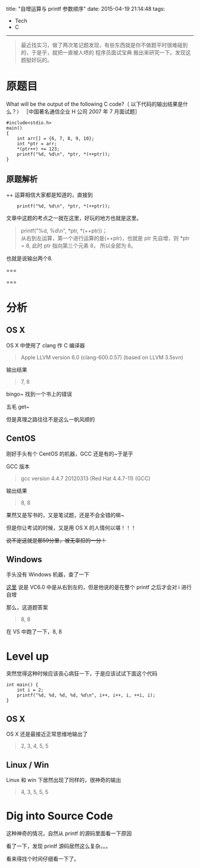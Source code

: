 title: "自增运算与 printf 参数顺序"
date: 2015-04-19 21:14:48
tags:
- Tech
- C
---


> 最近找实习，做了两次笔记题发现，有些东西就是你不做题平时很难碰到的，于是乎，就把一直被人喷的 程序员面试宝典 搬出来研究一下。发现这题挺好玩的。

<!--more-->

# 原题目

What will be the output of the following C code?（ 以下代码的输出结果是什么？）
［中国著名通信企业 H 公司 2007 年 7 月面试题］ 

```
#include<stdio.h>
main()
{
	int arr[] = {6, 7, 8, 9, 10};
	int *ptr = arr;
	*(ptr++) += 123;
	printf("%d, %d\n", *ptr, *(++ptr));
}

```

## 原题解析

++ 运算相信大家都是知道的，直接到

		printf("%d, %d\n", *ptr, *(++ptr));

文章中这题的考点之一就在这里，好玩的地方也就是这里。

> printf("%d, %d\n", *ptr, *(++ptr))；  
> 从右到左运算，第一个进行运算的是(++ptr)，也就是 ptr 先自增，则 *ptr = 8, 此时 ptr 指向第三个元素 8， 所以全部为 8。

也就是说输出两个8.

===

===
# 分析

## OS X

OS X 中使用了 clang 作 C 编译器

> Apple LLVM version 6.0 (clang-600.0.57) (based on LLVM 3.5svn)

输出结果

> 7, 8

bingo~ 找到一个书上的错误

五毛 get~

但是真理之路往往不是这么一帆风顺的

## CentOS

刚好手头有个 CentOS 的机器，GCC 还是有的~于是乎

GCC 版本

> gcc version 4.4.7 20120313 (Red Hat 4.4.7-11) (GCC)

输出结果

> 8, 8

果然又是写书的，又是笔试题，还是不会全错的嘛~

但是你让考试的时候，又是用 OS X 的人情何以堪！！！

~~说不定这就是那59分里，被无辜扣的一分！~~

## Windows

手头没有 Windows 机器，查了一下

[这里](http://blog.csdn.net/bingxuewujian/article/details/6728396)
说是 VC6.0 中是从右到左的，但是他说的是在整个 printf 之后才会对 i 进行自增

那么，这道题答案

> 8, 8

在 VS 中跑了一下，8, 8


# Level up

突然觉得这种时候应该丧心病狂一下，于是应该试试下面这个代码

```
int main() {
    int i = 2;
    printf("%d, %d, %d, %d, %d\n", i++, i++, i, ++i, i);
}
```

## OS X

OS X 还是最接近正常思维地输出了

> 2, 3, 4, 5, 5

## Linux / Win

Linux 和 win 下居然出现了同样的，很神奇的输出

> 4, 3, 5, 5, 5

# Dig into Source Code

这种神奇的情况，自然从 printf 的源码里面看一下原因

看了一下，发现 printf 源码居然这么复杂。。。

看来得找个时间仔细看一下了。

